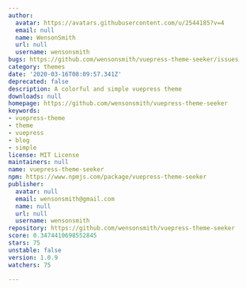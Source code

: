 ```yaml
---
author:
  avatar: https://avatars.githubusercontent.com/u/2544185?v=4
  email: null
  name: WensonSmith
  url: null
  username: wensonsmith
bugs: https://github.com/wensonsmith/vuepress-theme-seeker/issues
category: themes
date: '2020-03-16T08:09:57.341Z'
deprecated: false
description: A colorful and simple vuepress theme
downloads: null
homepage: https://github.com/wensonsmith/vuepress-theme-seeker
keywords:
- vuepress-theme
- theme
- vuepress
- blog
- simple
license: MIT License
maintainers: null
name: vuepress-theme-seeker
npm: https://www.npmjs.com/package/vuepress-theme-seeker
publisher:
  avatar: null
  email: wensonsmith@gmail.com
  name: null
  url: null
  username: wensonsmith
repository: https://github.com/wensonsmith/vuepress-theme-seeker
score: 0.3474410698552845
stars: 75
unstable: false
version: 1.0.9
watchers: 75

---
```


